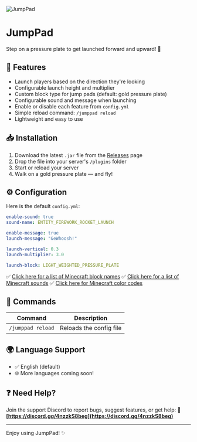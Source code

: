 ![JumpPad](https://github.com/user-attachments/assets/406cab53-c76c-4631-a45a-8afc15f8765c)

# JumpPad

Step on a pressure plate to get launched forward and upward! 🚀

## 🔧 Features

- Launch players based on the direction they're looking
- Configurable launch height and multiplier
- Custom block type for jump pads (default: gold pressure plate)
- Configurable sound and message when launching
- Enable or disable each feature from `config.yml`
- Simple reload command: `/jumppad reload`
- Lightweight and easy to use

## 📥 Installation

1. Download the latest `.jar` file from the [Releases](https://github.com/AzenChire/JumpPad/releases) page
2. Drop the file into your server's `/plugins` folder
3. Start or reload your server
4. Walk on a gold pressure plate — and fly!

## ⚙️ Configuration

Here is the default `config.yml`:

```yaml
enable-sound: true
sound-name: ENTITY_FIREWORK_ROCKET_LAUNCH

enable-message: true
launch-message: "&eWhoosh!"

launch-vertical: 0.3
launch-multiplier: 3.0

launch-block: LIGHT_WEIGHTED_PRESSURE_PLATE
````

✅ [Click here for a list of Minecraft block names](https://hub.spigotmc.org/javadocs/spigot/org/bukkit/Material.html)
✅ [Click here for a list of Minecraft sounds](https://minecraft.fandom.com/wiki/Sounds.json)
✅ [Click here for Minecraft color codes](https://minecraft.fandom.com/wiki/Formatting_codes)

## 💬 Commands

| Command           | Description             |
| ----------------- | ----------------------- |
| `/jumppad reload` | Reloads the config file |

## 🌍 Language Support

* ✅ English (default)
* 🌐 More languages coming soon!

## ❓ Need Help?

Join the support Discord to report bugs, suggest features, or get help:
🔗 **[https://discord.gg/4nzzkS8beg](https://discord.gg/4nzzkS8beg)**

---

Enjoy using JumpPad! ✨
